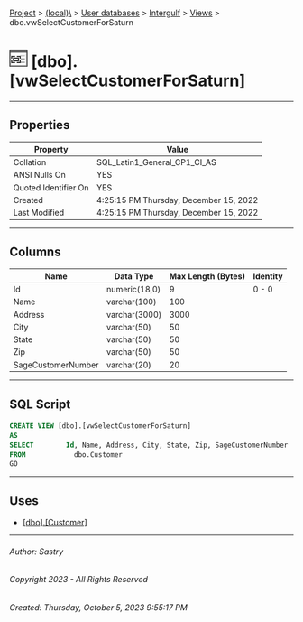 #### 

[Project](../../../../index.md) > [(local)\\](../../../index.md) > [User databases](../../index.md) > [Intergulf](../index.md) > [Views](Views.md) > dbo.vwSelectCustomerForSaturn

# ![Views](../../../../Images/View32.png) [dbo].[vwSelectCustomerForSaturn]

---

## <a name="#properties"></a>Properties

| Property | Value |
|---|---|
| Collation | SQL_Latin1_General_CP1_CI_AS |
| ANSI Nulls On | YES |
| Quoted Identifier On | YES |
| Created | 4:25:15 PM Thursday, December 15, 2022 |
| Last Modified | 4:25:15 PM Thursday, December 15, 2022 |


---

## <a name="#columns"></a>Columns

| Name | Data Type | Max Length (Bytes) | Identity |
|---|---|---|---|
| Id | numeric(18,0) | 9 | 0 - 0 |
| Name | varchar(100) | 100 |  |
| Address | varchar(3000) | 3000 |  |
| City | varchar(50) | 50 |  |
| State | varchar(50) | 50 |  |
| Zip | varchar(50) | 50 |  |
| SageCustomerNumber | varchar(20) | 20 |  |


---

## <a name="#sqlscript"></a>SQL Script

```sql
CREATE VIEW [dbo].[vwSelectCustomerForSaturn]
AS
SELECT        Id, Name, Address, City, State, Zip, SageCustomerNumber
FROM            dbo.Customer
GO

```


---

## <a name="#uses"></a>Uses

* [[dbo].[Customer]](../Tables/dbo_Customer.md)


---

###### Author:  Sastry

###### Copyright 2023 - All Rights Reserved

###### Created: Thursday, October 5, 2023 9:55:17 PM

